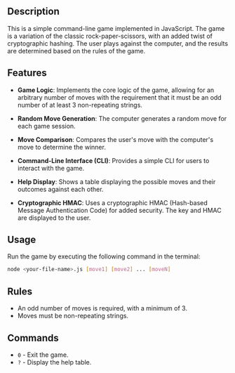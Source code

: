 
## Description

This is a simple command-line game implemented in JavaScript. The game is a variation of the classic rock-paper-scissors, with an added twist of cryptographic hashing. The user plays against the computer, and the results are determined based on the rules of the game.

## Features

- **Game Logic**: Implements the core logic of the game, allowing for an arbitrary number of moves with the requirement that it must be an odd number of at least 3 non-repeating strings.

- **Random Move Generation**: The computer generates a random move for each game session.

- **Move Comparison**: Compares the user's move with the computer's move to determine the winner.

- **Command-Line Interface (CLI)**: Provides a simple CLI for users to interact with the game.

- **Help Display**: Shows a table displaying the possible moves and their outcomes against each other.

- **Cryptographic HMAC**: Uses a cryptographic HMAC (Hash-based Message Authentication Code) for added security. The key and HMAC are displayed to the user.



## Usage

Run the game by executing the following command in the terminal:

```bash
node <your-file-name>.js [move1] [move2] ... [moveN]

```
## Rules
- An odd number of moves is required, with a minimum of 3.
- Moves must be non-repeating strings.

## Commands
- `0` - Exit the game.
- `?` - Display the help table.
